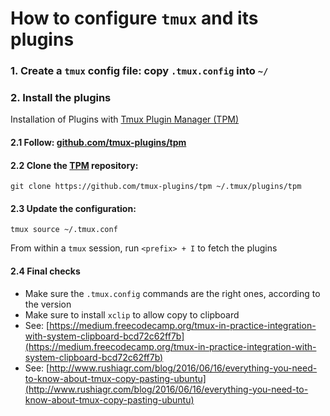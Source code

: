 # How to configure `tmux` and its plugins

### 1. Create a `tmux` config file: copy `.tmux.config` into `~/`

### 2. Install the plugins 
Installation of Plugins with [Tmux Plugin Manager (TPM)](https://github.com/tmux-plugins/tpm)

#### 2.1 Follow: [github.com/tmux-plugins/tpm](https://github.com/tmux-plugins/tpm)

#### 2.2 Clone the [TPM](https://github.com/tmux-plugins/tpm) repository:
```
git clone https://github.com/tmux-plugins/tpm ~/.tmux/plugins/tpm
```

#### 2.3 Update the configuration:
```
tmux source ~/.tmux.conf
```
From within a `tmux` session, run `<prefix> + I` to fetch the plugins

#### 2.4 Final checks
* Make sure the `.tmux.config` commands are the right ones, according to the version
* Make sure to install `xclip` to allow copy to clipboard
* See: [https://medium.freecodecamp.org/tmux-in-practice-integration-with-system-clipboard-bcd72c62ff7b](https://medium.freecodecamp.org/tmux-in-practice-integration-with-system-clipboard-bcd72c62ff7b)
* See: [http://www.rushiagr.com/blog/2016/06/16/everything-you-need-to-know-about-tmux-copy-pasting-ubuntu](http://www.rushiagr.com/blog/2016/06/16/everything-you-need-to-know-about-tmux-copy-pasting-ubuntu)
